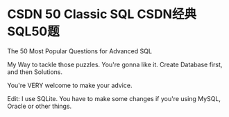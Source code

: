 # CSDN 50 Classic SQL CSDN经典SQL50题
The 50 Most Popular Questions for Advanced SQL

My Way to tackle those puzzles. You're gonna like it. Create Database first, and then Solutions.

You're VERY welcome to make your advice.

Edit: I use SQLite. You have to make some changes if you're using MySQL, Oracle or other things.
